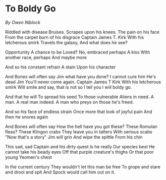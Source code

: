 # To Boldy Go

_By Owen Niblock_

Riddled with disease
Bruises.
Scrapes upon his knees.
The pain on his face
From the carpet burn of his disgrace
Captain James T. Kirk
With his letcherous smirk
Travels the galaxy,
And what does he see?

Opportunity
A chance to be
Loved?
No, embraced perhaps
A kiss
With another race, perhaps
And maybe more

And so his constant refrain
A stain
Upon his character

And Bones will often say
Jim what have you done?
I cannot cure him
He's dead Jim
You'll never come again.
Captain James T Kirk
With his letcherous smirk
Will smile and say, that is not so
I tell you
I will boldy go.

And that he will
To spread his seed
To those vulnerable
Aliens in need.
A man.
A real man indeed.
A man who preys on those he's freed.

And so his face of endless strain
Once more that look of joyful pain
And then he snores again

And Bones will often say
How the hell have you got these?
These Romulan fleas?
These Klingon crabs
They leave you in tatters
With serious scabs
"Now that's a story"
Jim will grin
And wipe the spittle
From his chin

This sad, sad Captain
and his dirty quest
Is he really
Our species best
He cannot take his beady eyes
Off that purple creature's thighs
Or that poor young Yeomen's chest

In the current century
They wouldn't let this man be free
To grope and stare and drool and spit
And Spock would call him out on it.
